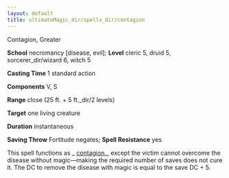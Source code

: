 ```yaml
---
layout: default
title: ultimateMagic_dir/spells_dir/contagion
---
```

Contagion, Greater

**School** necromancy [disease, evil]; **Level** cleric 5, druid 5, sorcerer_dir/wizard 6, witch 5

**Casting Time** 1 standard action

**Components** V, S

**Range** close (25 ft. + 5 ft._dir/2 levels)

**Target** one living creature

**Duration** instantaneous

**Saving Throw** Fortitude negates; **Spell Resistance** yes

This spell functions as _ [contagion](../spells_dir/contagion#_contagion)_, except the victim cannot overcome the disease without magic—making the required number of saves does not cure it. The DC to remove the disease with magic is equal to the save DC + 5.

